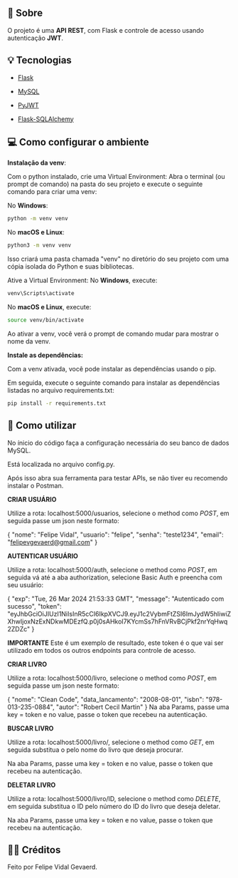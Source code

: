 ## 📘 Sobre

O projeto é uma **API REST**, com Flask e controle de acesso usando autenticação **JWT**.

## 💡 Tecnologias

- [Flask](https://flask.palletsprojects.com/en/2.3.x/) 

- [MySQL](https://dev.mysql.com/doc)

- [PyJWT](https://pyjwt.readthedocs.io/en/stable/)

- [Flask-SQLAlchemy](https://flask-sqlalchemy.palletsprojects.com/en/3.1.x/)


##  💻 Como configurar o ambiente

**Instalação da venv**:

Com o python instalado, crie uma Virtual Environment:
Abra o terminal (ou prompt de comando) na pasta do seu projeto e execute o seguinte comando para criar uma venv:

No **Windows**:
```bash
python -m venv venv
```
No **macOS e Linux**:
```bash
python3 -m venv venv
```
Isso criará uma pasta chamada "venv" no diretório do seu projeto com uma cópia isolada do Python e suas bibliotecas.

Ative a Virtual Environment:
No **Windows**, execute:
```bash
venv\Scripts\activate
```
No **macOS e Linux**, execute:
```bash
source venv/bin/activate
```
Ao ativar a venv, você verá o prompt de comando mudar para mostrar o nome da venv.

**Instale as dependências:**

Com a venv ativada, você pode instalar as dependências usando o pip.

Em seguida, execute o seguinte comando para instalar as dependências listadas no arquivo requirements.txt:
```bash
pip install -r requirements.txt
```
##  🚀 Como utilizar
No ínicio do código faça a configuração necessária do seu banco de dados MySQL.

Está localizada no arquivo config.py.

Após isso abra sua ferramenta para testar APIs, se não tiver eu recomendo instalar o Postman.


**CRIAR USUÁRIO**

Utilize a rota: localhost:5000/usuarios, selecione o method como *POST*, em seguida passe um json neste formato:

{
    "nome": "Felipe Vidal",
    "usuario": "felipe",
    "senha": "teste1234",
    "email": "felipevgevaerd@gmail.com"
}

**AUTENTICAR USUÁRIO**

Utilize a rota: localhost:5000/auth, selecione o method como *POST*, em seguida vá até a aba authorization, selecione Basic Auth e preencha com seu usuário:

{
    "exp": "Tue, 26 Mar 2024 21:53:33 GMT",
    "message": "Autenticado com sucesso",
    "token": "eyJhbGciOiJIUzI1NiIsInR5cCI6IkpXVCJ9.eyJ1c2VybmFtZSI6ImJydW5hIiwiZXhwIjoxNzExNDkwMDEzfQ.p0j0sAHkoI7KYcmSs7hFnVRvBCjPkf2nrYqHwq2ZDZc"
}

**IMPORTANTE**
Este é um exemplo de resultado, este token é o que vai ser utilizado em todos os outros endpoints para controle de acesso.



**CRIAR LIVRO**

Utilize a rota: localhost:5000/livro, selecione o method como *POST*, em seguida passe um json neste formato:

{
  "nome": "Clean Code",
  "data_lancamento": "2008-08-01",
  "isbn": "978-013-235-0884",
  "autor": "Robert Cecil Martin"
}
Na aba Params, passe uma key = token e no value, passe o token que recebeu na autenticação.

**BUSCAR LIVRO**

Utilize a rota: localhost:5000/livro/<nome do livro>, selecione o method como *GET*, em seguida substitua o <nome do livro> pelo nome do livro que deseja procurar.

Na aba Params, passe uma key = token e no value, passe o token que recebeu na autenticação.

**DELETAR LIVRO**

Utilize a rota: localhost:5000/livro/ID, selecione o method como *DELETE*, em seguida substitua o ID pelo número do ID do livro que deseja deletar.

Na aba Params, passe uma key = token e no value, passe o token que recebeu na autenticação.


## 🙋‍♂️ Créditos
Feito por Felipe Vidal Gevaerd.

